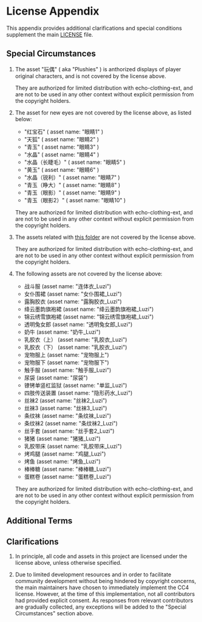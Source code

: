 # License Appendix

This appendix provides additional clarifications and special conditions 
supplement the main [LICENSE](LICENSE) file.

## Special Circumstances

1. The asset "玩偶" ( aka "Plushies" )  is anthorized displays of player original characters, and is not covered by the license above. 

   They are authorized for limited distribution with echo-clothing-ext, and are not to be used in any other context without explicit permission from the copyright holders.

2. The asset for new eyes are not covered by the license above, as listed below:
   - "红宝石" ( asset name: "眼睛1" )
   - "天狐" ( asset name: "眼睛2" )
   - "青玉" ( asset name: "眼睛3" )
   - "水晶" ( asset name: "眼睛4" )
   - "水晶（长睫毛）" ( asset name: "眼睛5" )
   - "黄玉" ( asset name: "眼睛6" )
   - "水晶（锐利）" ( asset name: "眼睛7" )
   - "青玉（睁大）" ( asset name: "眼睛8" )
   - "青玉（眼影）" ( asset name: "眼睛9" )
   - "青玉（眼影2）" ( asset name: "眼睛10" )

   They are authorized for limited distribution with echo-clothing-ext, and are not to be used in any other context without explicit permission from the copyright holders.

3. The assets related with [this folder](src/components/套装/落落) are not covered by the license above. 

   They are authorized for limited distribution with echo-clothing-ext, and are not to be used in any other context without explicit permission from the copyright holders.

4. The following assets are not covered by the license above:
   - 战斗服 (asset name: "连体衣_Luzi")
   - 女仆围裙 (asset name: "女仆围裙_Luzi")
   - 露胸胶衣 (asset name: "露胸胶衣_Luzi")
   - 绛云墨韵旗袍裙 (asset name: "绛云墨韵旗袍裙_Luzi")
   - 锦云绣雪旗袍裙 (asset name: "锦云绣雪旗袍裙_Luzi")
   - 透明兔女郎 (asset name: "透明兔女郎_Luzi")
   - 奶牛 (asset name: "奶牛_Luzi")
   - 乳胶衣（上） (asset name: "乳胶衣_Luzi")
   - 乳胶衣（下） (asset name: "乳胶衣_Luzi")
   - 宠物服上 (asset name: "宠物服上")
   - 宠物服下 (asset name: "宠物服下")
   - 触手服 (asset name: "触手服_Luzi")
   - 尿袋 (asset name: "尿袋")
   - 镣铐单竖杠监狱 (asset name: "单监_Luzi")
   - 四肢传送装置 (asset name: "隐形药水_Luzi")
   - 丝袜2 (asset name: "丝袜2_Luzi")
   - 丝袜3 (asset name: "丝袜3_Luzi")
   - 条纹袜 (asset name: "条纹袜_Luzi")
   - 条纹袜2 (asset name: "条纹袜2_Luzi")
   - 丝手套 (asset name: "丝手套2_Luzi")
   - 猪猪 (asset name: "猪猪_Luzi")
   - 乳胶带床 (asset name: "乳胶带床_Luzi")
   - 烤鸡腿 (asset name: "鸡腿_Luzi")
   - 烤鱼 (asset name: "烤鱼_Luzi")
   - 棒棒糖 (asset name: "棒棒糖_Luzi")
   - 蛋糕卷 (asset name: "蛋糕卷_Luzi")  

   They are authorized for limited distribution with echo-clothing-ext, and are not to be used in any other context without explicit permission from the copyright holders.

## Additional Terms

## Clarifications

1. In principle, all code and assets in this project are licensed under the license above, unless otherwise specified.
   
2. Due to limited development resources and in order to facilitate community development without being hindered by copyright concerns, the main maintainers have chosen to immediately implement the CC4 license. However, at the time of this implementation, not all contributors had provided explicit consent. As responses from relevant contributors are gradually collected, any exceptions will be added to the "Special Circumstances" section above.